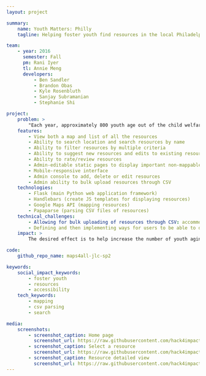 ```yaml
---
layout: project

summary:
    name: Youth Matters: Philly
    tagline: Helping foster youth find resources in the local Philadelphia area

team:
    - year: 2016
      semester: Fall
      pm: Rani Iyer
      tl: Annie Meng
      developers:
          - Ben Sandler
          - Brandon Obas
		  - Kyle Rosenbluth
		  - Sanjay Subramanian
		  - Stephanie Shi

project:
    problem: >
        "Each year, approximately 800 youth age out of the child welfare system in Philadelphia without being placed with a family. These youth face significant challenges finding housing, employment, getting health care, making ends meet, and navigating the foster care system itself.”
    features:
        - View both a map and list of all the resources
		- Ability to search location and search resources by name 
		- Ability to filter resources by multiple criteria 
		- Ability to suggest new resources and edits to existing resources
		- Ability to rate/review resources
		- Admin-editable static pages to display important non-mappable information to youth
		- Mobile-responsive interface
		- Admin console to add, delete or edit resources
		- Admin ability to bulk upload resources through CSV
    technologies:
        - Flask (main Python web application framework)
        - Handlebars (create JS templates for displaying resources)
        - Google Maps API (mapping resources)
		- Papaparse (parsing CSV files of resources)
    technical_challenges:
        - Allowing for bulk uploading of resources through CSV: accommodating potentially large files and flexibility in being able to handle both reseting all data as well as updating
		- Defining and then implementing ways for users to be able to do more detailed searches for resources by filtering
    impact: >
        The desired effect is to help increase the number of youth aging out of the child welfare system by using the app to locate necessary resources.

code:
    github_repo_name: maps4all-jlc-sp2

keywords:
    social_impact_keywords:
        - foster youth 
        - resources
        - accessibility
    tech_keywords:
        - mapping
        - csv parsing
        - search

media:
    screenshots:
        - screenshot_caption: Home page
          screenshot_url: https://raw.githubusercontent.com/hack4impact/maps4all-jlc-sp2/master/example/home.png
        - screenshot_caption: Select a resource
          screenshot_url: https://raw.githubusercontent.com/hack4impact/maps4all-jlc-sp2/master/example/one.png
		- screenshot_caption: Resource detailed view
          screenshot_url: https://raw.githubusercontent.com/hack4impact/maps4all-jlc-sp2/master/example/two.png
---
```

